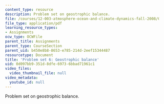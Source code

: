 ```yaml
---
content_type: resource
description: Problem set on geostrophic balance.
file: /courses/12-003-atmosphere-ocean-and-climate-dynamics-fall-2008/0d097bb9351d8dfe69736bbad71961c1_homework6.pdf
file_type: application/pdf
learning_resource_types:
- Assignments
ocw_type: OCWFile
parent_title: Assignments
parent_type: CourseSection
parent_uid: b450e8b8-8653-e785-214d-2eef15344487
resourcetype: Document
title: 'Problem set 6: Geostrophic balance'
uid: 0d097bb9-351d-8dfe-6973-6bbad71961c1
video_files:
  video_thumbnail_file: null
video_metadata:
  youtube_id: null
---
```

Problem set on geostrophic balance.

